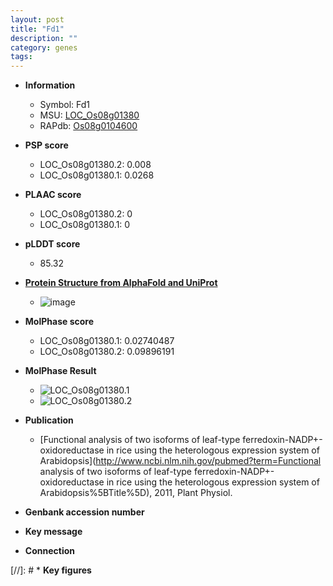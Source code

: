 ```yaml
---
layout: post
title: "Fd1"
description: ""
category: genes
tags: 
---
```


* **Information**  
    + Symbol: Fd1  
    + MSU: [LOC_Os08g01380](http://rice.plantbiology.msu.edu/cgi-bin/ORF_infopage.cgi?orf=LOC_Os08g01380)  
    + RAPdb: [Os08g0104600](http://rapdb.dna.affrc.go.jp/viewer/gbrowse_details/irgsp1?name=Os08g0104600)  

* **PSP score**  
    + LOC_Os08g01380.2: 0.008 
    + LOC_Os08g01380.1: 0.0268 

* **PLAAC score**  
    + LOC_Os08g01380.2: 0 
    + LOC_Os08g01380.1: 0 

* **pLDDT score**
    + 85.32

* **[Protein Structure from AlphaFold and UniProt](https://www.uniprot.org/uniprotkb/Q0J8M2/entry#structure)**
    + ![image](https://ricepsp.github.io/images/Q0/AF-Q0J8M2-F1.png)

* **MolPhase score**
    + LOC_Os08g01380.1: 0.02740487
    + LOC_Os08g01380.2: 0.09896191

* **MolPhase Result**
    + ![LOC_Os08g01380.1](https://304243504.github.io/Pictures/LOC_Os08g/LOC_Os08g01380.1.png)
    + ![LOC_Os08g01380.2](https://304243504.github.io/Pictures/LOC_Os08g/LOC_Os08g01380.2.png)

* **Publication**  
    + [Functional analysis of two isoforms of leaf-type ferredoxin-NADP+-oxidoreductase in rice using the heterologous expression system of Arabidopsis](http://www.ncbi.nlm.nih.gov/pubmed?term=Functional analysis of two isoforms of leaf-type ferredoxin-NADP+-oxidoreductase in rice using the heterologous expression system of Arabidopsis%5BTitle%5D), 2011, Plant Physiol.

* **Genbank accession number**  

* **Key message**  

* **Connection**  

[//]: # * **Key figures**  


